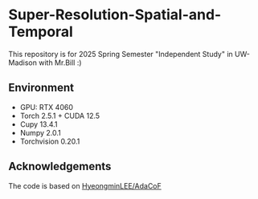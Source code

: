 # Super-Resolution-Spatial-and-Temporal
This repository is for 2025 Spring Semester "Independent Study" in UW-Madison with Mr.Bill :)
## Environment 
- GPU: RTX 4060
- Torch 2.5.1 + CUDA 12.5
- Cupy 13.4.1
- Numpy 2.0.1
- Torchvision 0.20.1
## Acknowledgements
The code is based on [HyeongminLEE/AdaCoF](https://github.com/HyeongminLEE/AdaCoF-pytorch?tab=readme-ov-file)
